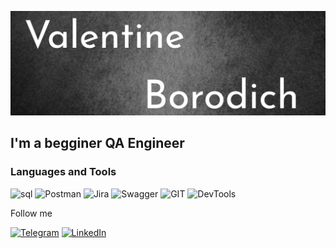 [![Header](https://github.com/valentine-qa/valentine-qa/blob/main/assets/Logo-fotor-20250428181847.png)](https://www.linkedin.com/in/valentine-borodich/)

## I'm a begginer QA Engineer

### Languages and Tools
![sql](https://img.shields.io/badge/-SQL-090909?style=for-the-badge&logo=mysql&logoColor=FFFFFF)
![Postman](https://img.shields.io/badge/-Postman-090909?style=for-the-badge&logo=Postman&logoColor=FFA500)
![Jira](https://img.shields.io/badge/-Jira-090909?style=for-the-badge&logo=Jira&logoColor=4682B4)
![Swagger](https://img.shields.io/badge/-Jira-090909?style=for-the-badge&logo=Swagger&logoColor=008000)
![GIT](https://img.shields.io/badge/-GIT-090909?style=for-the-badge&logo=Git&logoColor=FFFFFF)
![DevTools](https://img.shields.io/badge/-DevTools-090909?style=for-the-badge&logo=DevTools&logoColor=FFFFFF)

Follow me

[![Telegram](https://img.shields.io/badge/-Telegram-090909?style=for-the-badge&logo=telegram&logoColor=27A0D9)](https://t.me/valentine13d)
[![LinkedIn](https://img.shields.io/badge/-LinkedIn-090909?style=for-the-badge&logo=linkedin&logoColor=007BB6)](https://www.linkedin.com/in/valentine-borodich/)
